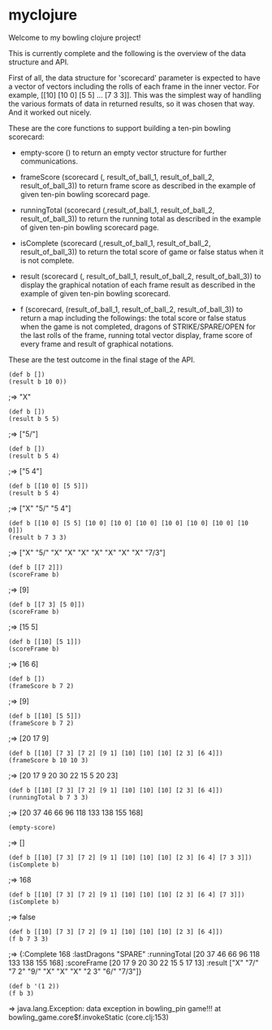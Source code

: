 # myclojure
Welcome to my bowling clojure project!

This is currently complete and the following is the overview of the data structure and API.

First of all, the data structure for 'scorecard' parameter is expected to have a vector of vectors including the rolls of each frame in the inner vector. For example, [[10] [10 0] [5 5] ... [7 3 3]]. 
This was the simplest way of handling the various formats of data in returned results, so it was chosen that way. And it worked out nicely.

These are the core functions to support building a ten-pin bowling scorecard:
- empty-score ()
 to return an empty vector structure for further communications.

- frameScore (scorecard (, result_of_ball_1, result_of_ball_2, result_of_ball_3))
 to return frame score as described in the example of given ten-pin bowling scorecard page.

- runningTotal (scorecard (,result_of_ball_1, result_of_ball_2, result_of_ball_3))
 to return the running total as described in the example of given ten-pin bowling scorecard page.

- isComplete (scorecard (,result_of_ball_1, result_of_ball_2, result_of_ball_3))
 to return the total score of game or false status when it is not complete.

- result (scorecard (, result_of_ball_1, result_of_ball_2, result_of_ball_3))
 to display the graphical notation of each frame result as described in the example of given ten-pin bowling scorecard. 

- f (scorecard, (result_of_ball_1, result_of_ball_2, result_of_ball_3))
 to return a map including the followings:
  the total score or false status when the game is not completed,
  dragons of STRIKE/SPARE/OPEN for the last rolls of the frame,
  running total vector display,
  frame score of every frame
  and result of graphical notations.


These are the test outcome in the final stage of the API.

    (def b [])
    (result b 10 0))
;=> "X"

    (def b [])
    (result b 5 5)
;=> ["5/"]

    (def b [])
    (result b 5 4)
;=> ["5 4"]

    (def b [[10 0] [5 5]])
    (result b 5 4)
;=> ["X" "5/" "5 4"]

    (def b [[10 0] [5 5] [10 0] [10 0] [10 0] [10 0] [10 0] [10 0] [10 0]])
    (result b 7 3 3)
;=> ["X" "5/" "X" "X" "X" "X" "X" "X" "X" "7/3"]

    (def b [[7 2]])
    (scoreFrame b)
;=> [9]

    (def b [[7 3] [5 0]])
    (scoreFrame b)
;=> [15 5]

    (def b [[10] [5 1]])
    (scoreFrame b)
;=> [16 6]

    (def b [])
    (frameScore b 7 2)
;=> [9]

    (def b [[10] [5 5]])
    (frameScore b 7 2)
;=> [20 17 9]

    (def b [[10] [7 3] [7 2] [9 1] [10] [10] [10] [2 3] [6 4]])
    (frameScore b 10 10 3)
;=> [20 17 9 20 30 22 15 5 20 23]

    (def b [[10] [7 3] [7 2] [9 1] [10] [10] [10] [2 3] [6 4]])
    (runningTotal b 7 3 3)
;=> [20 37 46 66 96 118 133 138 155 168]

    (empty-score) 
;=> []

    (def b [[10] [7 3] [7 2] [9 1] [10] [10] [10] [2 3] [6 4] [7 3 3]])
    (isComplete b)
;=> 168

    (def b [[10] [7 3] [7 2] [9 1] [10] [10] [10] [2 3] [6 4] [7 3]])
    (isComplete b)
;=> false

    (def b [[10] [7 3] [7 2] [9 1] [10] [10] [10] [2 3] [6 4]])
    (f b 7 3 3) 
;=> {:Complete 168 :lastDragons "SPARE"
 :runningTotal [20 37 46 66 96 118 133 138 155 168]
 :scoreFrame [20 17 9 20 30 22 15 5 17 13]
 :result ["X" "7/" "7 2" "9/" "X" "X" "X" "2 3" "6/" "7/3"]}

    (def b '(1 2))
    (f b 3)
=>   java.lang.Exception: data exception in bowling_pin game!!!
 at bowling_game.core$f.invokeStatic (core.clj:153)

